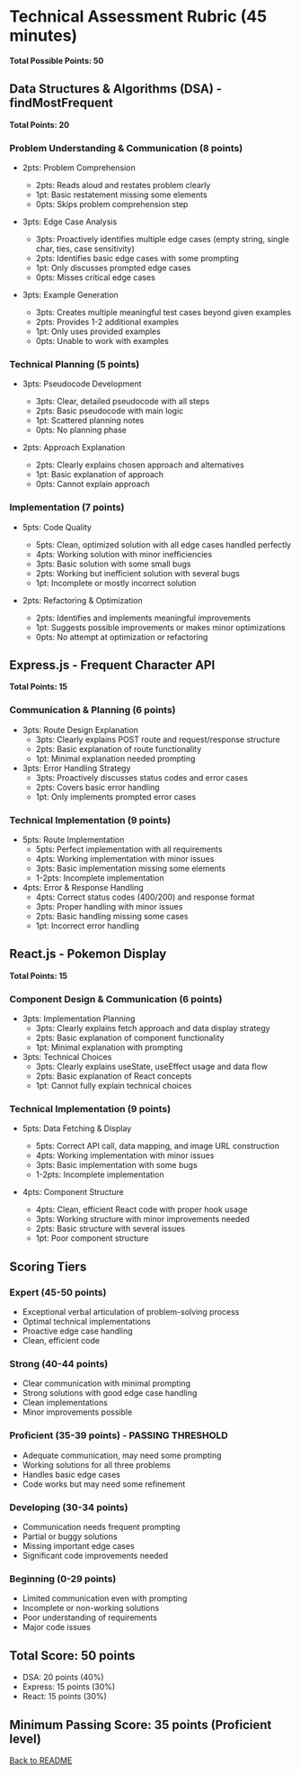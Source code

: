 # Technical Assessment Rubric (45 minutes)

**Total Possible Points: 50**

## Data Structures & Algorithms (DSA) - findMostFrequent

**Total Points: 20**

### Problem Understanding & Communication (8 points)

- 2pts: Problem Comprehension
  * 2pts: Reads aloud and restates problem clearly
  * 1pt: Basic restatement missing some elements
  * 0pts: Skips problem comprehension step

- 3pts: Edge Case Analysis
  * 3pts: Proactively identifies multiple edge cases (empty string, single char, ties, case sensitivity)
  * 2pts: Identifies basic edge cases with some prompting
  * 1pt: Only discusses prompted edge cases
  * 0pts: Misses critical edge cases

- 3pts: Example Generation
  * 3pts: Creates multiple meaningful test cases beyond given examples
  * 2pts: Provides 1-2 additional examples
  * 1pt: Only uses provided examples
  * 0pts: Unable to work with examples

### Technical Planning (5 points)

- 3pts: Pseudocode Development
  * 3pts: Clear, detailed pseudocode with all steps
  * 2pts: Basic pseudocode with main logic
  * 1pt: Scattered planning notes
  * 0pts: No planning phase

- 2pts: Approach Explanation
  * 2pts: Clearly explains chosen approach and alternatives
  * 1pt: Basic explanation of approach
  * 0pts: Cannot explain approach

### Implementation (7 points)

- 5pts: Code Quality
  * 5pts: Clean, optimized solution with all edge cases handled perfectly
  * 4pts: Working solution with minor inefficiencies
  * 3pts: Basic solution with some small bugs
  * 2pts: Working but inefficient solution with several bugs
  * 1pt: Incomplete or mostly incorrect solution

- 2pts: Refactoring & Optimization
  * 2pts: Identifies and implements meaningful improvements
  * 1pt: Suggests possible improvements or makes minor optimizations
  * 0pts: No attempt at optimization or refactoring

## Express.js - Frequent Character API

**Total Points: 15**

### Communication & Planning (6 points)

- 3pts: Route Design Explanation
  * 3pts: Clearly explains POST route and request/response structure
  * 2pts: Basic explanation of route functionality
  * 1pt: Minimal explanation needed prompting
- 3pts: Error Handling Strategy
  * 3pts: Proactively discusses status codes and error cases
  * 2pts: Covers basic error handling
  * 1pt: Only implements prompted error cases

### Technical Implementation (9 points)

- 5pts: Route Implementation
  * 5pts: Perfect implementation with all requirements
  * 4pts: Working implementation with minor issues
  * 3pts: Basic implementation missing some elements
  * 1-2pts: Incomplete implementation
- 4pts: Error & Response Handling
  * 4pts: Correct status codes (400/200) and response format
  * 3pts: Proper handling with minor issues
  * 2pts: Basic handling missing some cases
  * 1pt: Incorrect error handling

## React.js - Pokemon Display

**Total Points: 15**

### Component Design & Communication (6 points)
- 3pts: Implementation Planning
  * 3pts: Clearly explains fetch approach and data display strategy
  * 2pts: Basic explanation of component functionality
  * 1pt: Minimal explanation with prompting
- 3pts: Technical Choices
  * 3pts: Clearly explains useState, useEffect usage and data flow
  * 2pts: Basic explanation of React concepts
  * 1pt: Cannot fully explain technical choices

### Technical Implementation (9 points)

- 5pts: Data Fetching & Display
  * 5pts: Correct API call, data mapping, and image URL construction
  * 4pts: Working implementation with minor issues
  * 3pts: Basic implementation with some bugs
  * 1-2pts: Incomplete implementation

- 4pts: Component Structure
  * 4pts: Clean, efficient React code with proper hook usage
  * 3pts: Working structure with minor improvements needed
  * 2pts: Basic structure with several issues
  * 1pt: Poor component structure

## Scoring Tiers

### Expert (45-50 points)

- Exceptional verbal articulation of problem-solving process
- Optimal technical implementations
- Proactive edge case handling
- Clean, efficient code

### Strong (40-44 points)

- Clear communication with minimal prompting
- Strong solutions with good edge case handling
- Clean implementations
- Minor improvements possible

### Proficient (35-39 points) - PASSING THRESHOLD

- Adequate communication, may need some prompting
- Working solutions for all three problems
- Handles basic edge cases
- Code works but may need some refinement

### Developing (30-34 points)

- Communication needs frequent prompting
- Partial or buggy solutions
- Missing important edge cases
- Significant code improvements needed

### Beginning (0-29 points)

- Limited communication even with prompting
- Incomplete or non-working solutions
- Poor understanding of requirements
- Major code issues

## Total Score: 50 points

- DSA: 20 points (40%)
- Express: 15 points (30%)
- React: 15 points (30%)

## Minimum Passing Score: 35 points (Proficient level)

[Back to README](readme.md)
